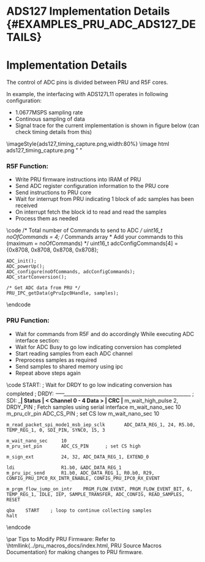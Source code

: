 # ADS127 Implementation Details {#EXAMPLES_PRU_ADC_ADS127_DETAILS}

# Implementation Details

The control of ADC pins is divided between PRU and R5F cores.

In example, the interfacing with ADS127L11 operates in following configuration:
-  1.0677MSPS sampling rate
-  Continous sampling of data
-  Signal trace for the current implementation is shown in figure below (can check timing details from this)

  \imageStyle{ads127_timing_capture.png,width:80%}
  \image html ads127_timing_capture.png " "

<!-- ### R5F Role/Job?: -->
### R5F Function:
- Write PRU firmware instructions into IRAM of PRU 
- Send ADC register configuration information to the PRU core
- Send instructions to PRU core
- Wait for interrupt from PRU indicating 1 block of adc samples has been received
- On interrupt fetch the block id to read and read the samples
- Process them as needed

\code
    /*  Total number of Commands to send to ADC */
    uint16_t noOfCommands = 4;
    /*  Commands array
     *  Add your commands to this (maximum = noOfCommands)
     */
    uint16_t adcConfigCommands[4] = {0x8708, 0x8708, 0x8708, 0x8708};

    ADC_init();
    ADC_powerUp();
    ADC_configure(noOfCommands, adcConfigCommands);
    ADC_startConversion();

    /* Get ADC data from PRU */
    PRU_IPC_getData(gPruIpc0Handle, samples);
\endcode

### PRU Function:
- Wait for commands from R5F and do accordingly
  While executing ADC interface section:
- Wait for ADC Busy to go low indicating conversion has completed
- Start reading samples from each ADC channel
- Preprocess samples as required
- Send samples to shared memory using ipc
- Repeat above steps again

\code
START:
    ; Wait for DRDY to go low indicating conversion has completed
    ; DRDY: _᠆᠆᠆᠆_____________________________________________________
    ; SDI:  _____|  Status  |  < Channel 0 - 4 Data >  |  CRC  |____
    m_wait_high_pulse       2, DRDY_PIN
    ; Fetch samples using serial interface
	m_wait_nano_sec     10
    m_pru_clr_pin       ADC_CS_PIN      ; set CS low
    m_wait_nano_sec     10

	m_read_packet_spi_mode1_msb_iep_sclk       ADC_DATA_REG_1, 24, R5.b0, TEMP_REG_1, 0, SDI_PIN, SYNC0, 15, 3

    m_wait_nano_sec     10
    m_pru_set_pin       ADC_CS_PIN      ; set CS high

    m_sign_ext          24, 32, ADC_DATA_REG_1, EXTEND_0

    ldi                 R1.b0, &ADC_DATA_REG_1
    m_pru_ipc_send      R1.b0, ADC_DATA_REG_1, R0.b0, R29, CONFIG_PRU_IPC0_RX_INTR_ENABLE, CONFIG_PRU_IPC0_RX_EVENT

    m_prgm_flow_jump_on_intr    PRGM_FLOW_EVENT, PRGM_FLOW_EVENT_BIT, 6, TEMP_REG_1, IDLE, IEP, SAMPLE_TRANSFER, ADC_CONFIG, READ_SAMPLES, RESET

    qba    START    ; loop to continue collecting samples
    halt
\endcode

\par
Tips to Modify PRU Firmware:
Refer to \htmllink{../pru_macros_docs/index.html, PRU Source Macros Documentation} for making changes to PRU firmware.